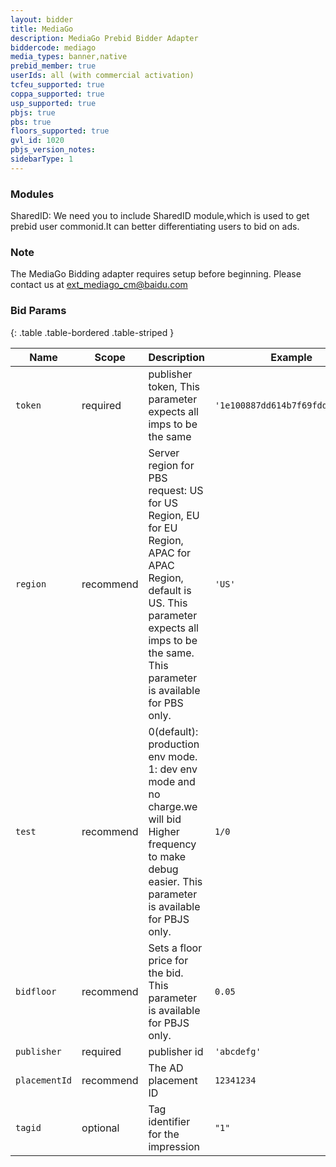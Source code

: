 ```yaml
---
layout: bidder
title: MediaGo
description: MediaGo Prebid Bidder Adapter
biddercode: mediago
media_types: banner,native
prebid_member: true
userIds: all (with commercial activation)
tcfeu_supported: true
coppa_supported: true
usp_supported: true
pbjs: true
pbs: true
floors_supported: true
gvl_id: 1020
pbjs_version_notes:
sidebarType: 1
---
```

### Modules

SharedID: We need you to include SharedID module,which is used to get prebid user commonid.It can better differentiating users to bid on ads.

### Note

The MediaGo Bidding adapter requires setup before beginning. Please contact us at <ext_mediago_cm@baidu.com>

### Bid Params

{: .table .table-bordered .table-striped }
 
| Name          | Scope    | Description           | Example   | Type      |
|---------------|----------|-----------------------|-----------|-----------|
| `token`      | required | publisher token, This parameter expects all imps to be the same        | `'1e100887dd614b7f69fdd1360437'`    | `string` |
| `region`      | recommend | Server region for PBS request: US for US Region, EU for EU Region, APAC for APAC Region, default is US. This parameter expects all imps to be the same. This parameter is available for PBS only.        | `'US'`    | `string` |
| `test` | recommend | 0(default): production env mode. <br> 1: dev env mode and no charge.we will bid Higher frequency to make debug easier. This parameter is available for PBJS only.  | `1/0` | `Number` |
| `bidfloor` | recommend | Sets a floor price for the bid. This parameter is available for PBJS only. | `0.05` | `float` |
| `publisher`      | required | publisher id         | `'abcdefg'`    | `string` |
| `placementId` | recommend | The AD placement ID | `12341234` | `string` |
| `tagid` | optional | Tag identifier for the impression | `"1"` | `string` |
